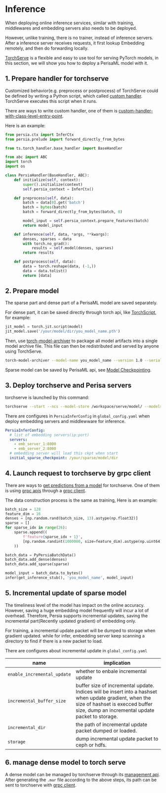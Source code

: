 Inference
======

When deploying online inference services, similar with training, middlewares and embedding servers also needs to be deployed.

However, unlike training, there is no trainer, instead of inference servers. After a inference server receives requests, it first lookup Embedding remotely, and then do forwarding locally.

[TorchServe] is a flexible and easy to use tool for serving PyTorch models, in this section, we will show you how to deploy a PerisaML model with it.

## 1. Prepare handler for torchserve

Customized behavior(e.g. preprocess or postprocess) of TorchServe could be defined by writing a Python script, which called [custom handler]. TorchServe executes this script when it runs.

There are ways to write custom handler, one of them is [custom-handler-with-class-level-entry-point].

Here is an example:

```python
from persia.ctx import InferCtx
from persia.prelude import forward_directly_from_bytes

from ts.torch_handler.base_handler import BaseHandler

from abc import ABC
import torch
import os

class PersiaHandler(BaseHandler, ABC):
    def initialize(self, context):
        super().initialize(context)
        self.persia_context = InferCtx()

    def preprocess(self, data):
        batch = data[0].get('batch')
        batch = bytes(batch)
        batch = forward_directly_from_bytes(batch, 0)

        model_input = self.persia_context.prepare_features(batch)
        return model_input

    def inference(self, data, *args, **kwargs):
        denses, sparses = data
        with torch.no_grad():
            results = self.model(denses, sparses)
        return results

    def postprocess(self, data):
        data = torch.reshape(data, (-1,))
        data = data.tolist()
        return [data]
```

## 2. Prepare model

The sparse part and dense part of a PerisaML model are saved separately.

For dense part, it can be saved directly through torch api, like [TorchScript], for example:

```python
jit_model = torch.jit.script(model)
jit_model.save('/your/model/dir/you_model_name.pth')
```

Then, use [torch-model-archiver] to package all model artifacts into a single model archive file. This file can then be redistributed and served by anyone using TorchServe.

```bash
torch-model-archiver --model-name you_model_name --version 1.0 --serialized-file /your/model/dir/you_model_name.pth --handler /your/model/dir/persia_handler.py
```

Sparse model can be saved by PerisaML api, see [Model Checkpointing](../model-checkpointing/index.md).

## 3. Deploy torchserve and Perisa servers

torchserve is launched by this command:
```bash
torchserve --start --ncs --model-store /workspace/serve/model/ --models you_model_name.mar
```
There are configures in `PersiaInferConfig` in `global_config.yaml` when deploy embedding servers and middlewware for inference.

```yaml
PersiaInferConfig:
  # list of embedding servers(ip:port)
  servers:
    - emb_server_1:8000
    - emb_server_2:8000
  # embedding server will load this ckpt when start
  initial_sparse_checkpoint: /your/sparse/model/dir
```

## 4. Launch request to torchserve by grpc client

There are ways to [get predictions from a model] for torchserve. One of them is using [grpc apis] through a [grpc client].

The data construction process is the same as training, Here is an example:
```python
batch_size = 128
feature_dim = 16
denses = [np.random.rand(batch_size, 13).astype(np.float32)]
sparse = []
for sparse_idx in range(26):
    sparse.append((
        f'feature{sparse_idx + 1}',
        [np.random.randint(1000000, size=feature_dim).astype(np.uint64) for _ in range(batch_size)]
    ))

batch_data = PyPersiaBatchData()
batch_data.add_dense(denses)
batch_data.add_sparse(sparse)

model_input = batch_data.to_bytes()
infer(get_inference_stub(), 'you_model_name', model_input)
```

## 5. Incremental update of sparse model

The timeliness level of the model has impact on the online accuracy. However, saving a huge embedding model frequently will incur a lot of overhead. Therefore, Persia supports incremental updates, saving the incremental part(Recently updated gradient) of embedding only.

For training, a incremental update packet will be dumped to storage when gradient updated. while for infer, embedding server keep scanning a directory to find if there is a new packet to load.

There are configures about incremental update in `global_config.yaml`

|  name   | implication  |
|  ----  | ----  |
| `enable_incremental_update` | whether to enbale incremental update |
| `incremental_buffer_size` | buffer size of incremental update. Indices will be insert into a hashset when update gradient, when the size of hashset is execced buffer size, dump an incremental update packet to storage. |
| `incremental_dir` | the path of incremental update packet dumped or loaded. |
| `storage` | dump incremental update packet to ceph or hdfs. |


## 6. manage dense model to torch serve

A dense model can be managed by torchserve through its [management api]. After generating the `.mar` file according to the above steps, its path can be sent to torchserve with [grpc client].




[torchserve]: https://github.com/pytorch/serve
[custom-handler-with-class-level-entry-point]: https://github.com/pytorch/serve/blob/master/docs/custom_service.md#custom-handler-with-class-level-entry-point
[custom handler]: https://github.com/pytorch/serve/blob/master/docs/custom_service.md#custom-handlers
[TorchScript]: https://pytorch.org/docs/stable/jit.html
[torch-model-archiver]:https://github.com/pytorch/serve/blob/master/model-archiver/README.md
[grpc client]: https://github.com/pytorch/serve/blob/master/ts_scripts/torchserve_grpc_client.py
[get predictions from a model]: https://github.com/pytorch/serve#get-predictions-from-a-model
[grpc apis]: https://github.com/pytorch/serve#using-grpc-apis-through-python-client
[management api]: https://github.com/pytorch/serve/blob/master/docs/management_api.md#management-api